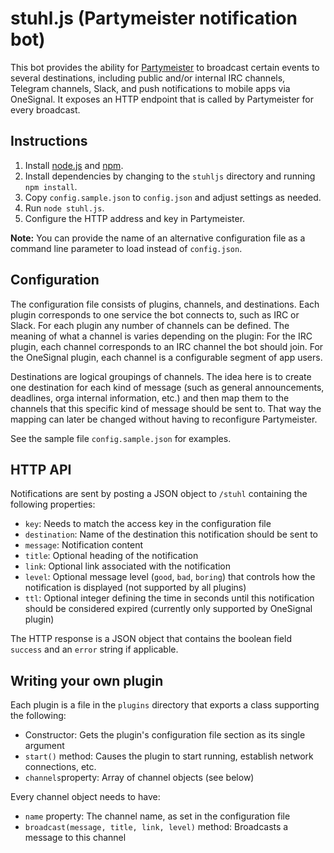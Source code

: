 # stuhl.js (Partymeister notification bot)

This bot provides the ability for [Partymeister](http://www.partymeister.org/) to broadcast certain events to several destinations, including public and/or internal IRC channels, Telegram channels, Slack, and push notifications to mobile apps via OneSignal. It exposes an HTTP endpoint that is called by Partymeister for every broadcast.

## Instructions

1. Install [node.js](https://github.com/joyent/node) and [npm](https://github.com/npm/npm).
2. Install dependencies by changing to the `stuhljs` directory and running `npm install`.
3. Copy `config.sample.json` to `config.json` and adjust settings as needed.
4. Run `node stuhl.js`.
5. Configure the HTTP address and key in Partymeister.

**Note:** You can provide the name of an alternative configuration file as a command line parameter to load instead of `config.json`.

## Configuration

The configuration file consists of plugins, channels, and destinations. Each plugin corresponds to one service the bot connects to, such as IRC or Slack. For each plugin any number of channels can be defined. The meaning of what a channel is varies depending on the plugin: For the IRC plugin, each channel corresponds to an IRC channel the bot should join. For the OneSignal plugin, each channel is a configurable segment of app users.

Destinations are logical groupings of channels. The idea here is to create one destination for each kind of message (such as general announcements, deadlines, orga internal information, etc.) and then map them to the channels that this specific kind of message should be sent to. That way the mapping can later be changed without having to reconfigure Partymeister.

See the sample file `config.sample.json` for examples.

## HTTP API

Notifications are sent by posting a JSON object to `/stuhl` containing the following properties:
* `key`: Needs to match the access key in the configuration file
* `destination`: Name of the destination this notification should be sent to
* `message`: Notification content
* `title`: Optional heading of the notification
* `link`: Optional link associated with the notification
* `level`: Optional message level (`good`, `bad`, `boring`) that controls how the notification is displayed (not supported by all plugins)
* `ttl`: Optional integer defining the time in seconds until this notification should be considered expired (currently only supported by OneSignal plugin)

The HTTP response is a JSON object that contains the boolean field `success` and an `error` string if applicable.

## Writing your own plugin

Each plugin is a file in the `plugins` directory that exports a class supporting the following:
* Constructor: Gets the plugin's configuration file section as its single argument
* `start()` method: Causes the plugin to start running, establish network connections, etc.
* `channels`property: Array of channel objects (see below)

Every channel object needs to have:
* `name` property: The channel name, as set in the configuration file
* `broadcast(message, title, link, level)` method: Broadcasts a message to this channel
